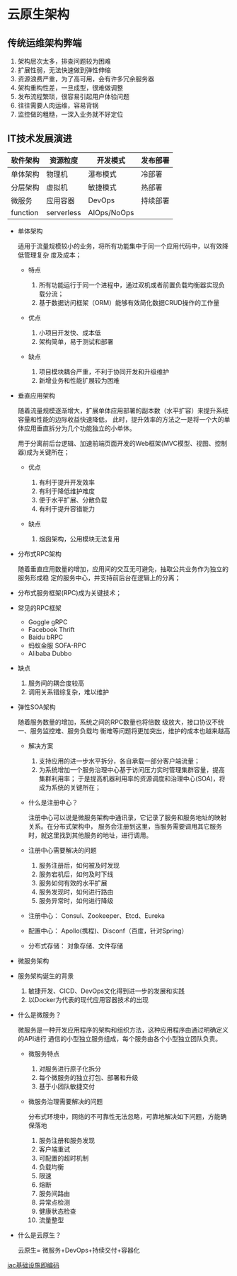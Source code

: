# 云原生架构

## 传统运维架构弊端

1. 架构层次太多，排查问题较为困难
2. 扩展性弱，无法快速做到弹性伸缩
3. 资源浪费严重，为了高可用，会有许多冗余服务器
4. 架构重构性差，一旦成型，很难做调整
5. 发布流程繁琐，很容易引起用户体验问题
6. 往往需要人肉运维，容易背锅
7. 监控做的粗糙，一深入业务就不好定位

 ## IT技术发展演进

 软件架构|资源粒度|开发模式|发布部署
 ------|-------|-----|-----
 单体架构|物理机|瀑布模式|冷部署
 分层架构|虚拟机|敏捷模式|热部署
 微服务|应用容器|DevOps|持续部署
 function|serverless|AIOps/NoOps
 
* 单体架构
  
  适用于流量规模较小的业务，将所有功能集中于同一个应用代码中，以有效降低管理复杂
度及成本；
  * 特点
    1. 所有功能运行于同一个进程中，通过双机或者前置负载均衡器实现负载分流；
    2. 基于数据访问框架（ORM）能够有效简化数据CRUD操作的工作量

  * 优点

    1. 小项目开发快、成本低
    2. 架构简单，易于测试和部署
  * 缺点
    
    1. 项目模块耦合严重，不利于协同开发和升级维护
    2. 新增业务和性能扩展较为困难

* 垂直应用架构

  随着流量规模逐渐增大，扩展单体应用部署的副本数（水平扩容）来提升系统容量和性能的边际收益快速降低，
此时，提升效率的方法之一是将一个大的单体应用垂直拆分为几个功能独立的小单体。

  用于分离前后台逻辑、加速前端页面开发的Web框架(MVC模型、视图、控制器)成为关键所在；

  * 优点
    
    1. 有利于提升开发效率
    2. 有利于降低维护难度
    3. 便于水平扩展、分散负载
    4. 有利于提升容错能力
       
  * 缺点
    
    1. 烟囱架构，公用模块无法复用

 * 分布式RPC架构

   随着垂直应用数量的增加，应用间的交互无可避免，抽取公共业务作为独立的服务形成稳
定的服务中心，并支持前后台在逻辑上的分离；

  * 分布式服务框架(RPC)成为关键技术；
  * 常见的RPC框架
    
    * Goggle gRPC
    * Facebook Thrift
    * Baidu bRPC
    * 蚂蚁金服 SOFA-RPC
    * Alibaba Dubbo
   
   * 缺点

     1. 服务间的耦合度较高
     2. 调用关系错综复杂，难以维护

* 弹性SOA架构

  随着服务数量的增加，系统之间的RPC数量也将倍数
级放大，接口协议不统一、服务监控难、服务负载均
衡难等问题将更加突出，维护的成本也越来越高

  * 解决方案

    1. 支持应用的进一步水平拆分，各自承载一部分客户端流量；
    2. 为系统增加一个服务治理中心基于访问压力实时管理集群容量，提高集群利用率；
       于是提高机器利用率的资源调度和治理中心(SOA)，将成为系统的关键所在；

  * 什么是注册中心？
    
    注册中心可以说是微服务架构中通讯录，它记录了服务和服务地址的映射关系。在分布式架构中，
    服务会注册到这里，当服务需要调用其它服务时，就这里找到其他服务的地址，进行调用。

  * 注册中心需要解决的问题
 
    1. 服务注册后，如何被及时发现
    2. 服务宕机后，如何及时下线
    3. 服务如何有效的水平扩展
    4. 服务发现时，如何进行路由
    5. 服务异常时，如何进行降级

  * 注册中心：  Consul、Zookeeper、Etcd、Eureka
  * 配置中心：  Apollo(携程)、Disconf（百度，针对Spring）
  * 分布式存储： 对象存储、文件存储

*  微服务架构

  * 服务架构诞生的背景

    1. 敏捷开发、CICD、DevOps文化得到进一步的发展和实践
    2. 以Docker为代表的现代应用容器技术的出现
       
  * 什么是微服务？
    
    微服务是一种开发应用程序的架构和组织方法，这种应用程序由通过明确定义的API进行
    通信的小型独立服务组成，每个服务由各个小型独立团队负责。

    * 微服务特点

      1. 对服务进行原子化拆分
      2. 每个微服务的独立打包、部署和升级
      3. 基于小团队敏捷交付

    * 微服务治理需要解决的问题
   
      分布式环境中，网络的不可靠性无法忽略，可靠地解决如下问题，方能确保落地
   
      1. 服务注册和服务发现
      2. 客户端重试
      3. 可配置的超时机制
      4. 负载均衡
      5. 限速
      6. 熔断
      7. 服务间路由
      8. 异常点检测
      9. 健康状态检查
      10. 流量整型
      
* 什么是云原生？

  云原生= 微服务+DevOps+持续交付+容器化

  


[iac基础设施即编码](https://www.51cto.com/article/711841.html)
